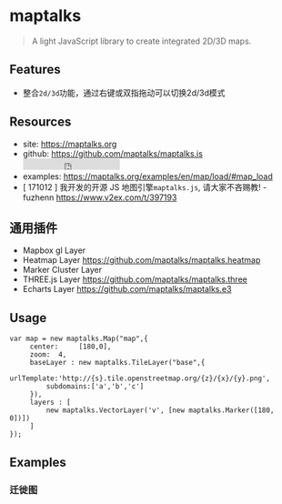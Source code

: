 # maptalks

> A light JavaScript library to create integrated 2D/3D maps. 


## Features

* 整合`2d/3d`功能，通过右键或双指拖动可以切换2d/3d模式


## Resources

* site: <https://maptalks.org>
* github: <https://github.com/maptalks/maptalks.js> <iframe src="http://258i.com/gbtn.html?user=maptalks&repo=maptalks.js&type=star&count=true" frameborder="0" scrolling="0" width="170px" height="20px"></iframe> 
* examples: <https://maptalks.org/examples/en/map/load/#map_load>
* [ 171012 ] 我开发的开源 JS 地图引擎`maptalks.js`, 请大家不吝赐教! - fuzhenn <https://www.v2ex.com/t/397193>

## 通用插件

* Mapbox gl Layer
* Heatmap Layer <https://github.com/maptalks/maptalks.heatmap>
* Marker Cluster Layer
* THREE.js Layer <https://github.com/maptalks/maptalks.three>
* Echarts Layer <https://github.com/maptalks/maptalks.e3>


## Usage

    var map = new maptalks.Map("map",{
         center:     [180,0],
         zoom:  4,
         baseLayer : new maptalks.TileLayer("base",{
             urlTemplate:'http://{s}.tile.openstreetmap.org/{z}/{x}/{y}.png',
             subdomains:['a','b','c']
         }),
         layers : [
             new maptalks.VectorLayer('v', [new maptalks.Marker([180, 0])])
         ]
    });


## Examples

### 迁徙图 


